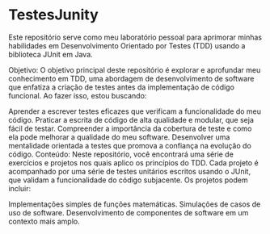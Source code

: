 # TestesJunity
Este repositório serve como meu laboratório pessoal para aprimorar minhas habilidades em Desenvolvimento Orientado por Testes (TDD) usando a biblioteca JUnit em Java.

Objetivo:
O objetivo principal deste repositório é explorar e aprofundar meu conhecimento em TDD, uma abordagem de desenvolvimento de software que enfatiza a criação de testes antes da implementação de código funcional. Ao fazer isso, estou buscando:

Aprender a escrever testes eficazes que verificam a funcionalidade do meu código.
Praticar a escrita de código de alta qualidade e modular, que seja fácil de testar.
Compreender a importância da cobertura de teste e como ela pode melhorar a qualidade do meu software.
Desenvolver uma mentalidade orientada a testes que promova a confiança na evolução do código.
Conteúdo:
Neste repositório, você encontrará uma série de exercícios e projetos nos quais aplico os princípios do TDD. Cada projeto é acompanhado por uma série de testes unitários escritos usando o JUnit, que validam a funcionalidade do código subjacente. Os projetos podem incluir:

Implementações simples de funções matemáticas.
Simulações de casos de uso de software.
Desenvolvimento de componentes de software em um contexto mais amplo.
